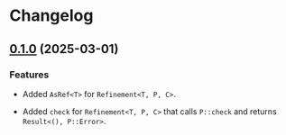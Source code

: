 # Changelog

<!-- changelogging: start -->

## [0.1.0](https://github.com/nekitdev/refinement-types/tree/v0.1.0) (2025-03-01)

### Features

- Added `AsRef<T>` for `Refinement<T, P, C>`.

- Added `check` for `Refinement<T, P, C>` that calls `P::check` and returns `Result<(), P::Error>`.
